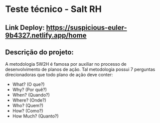 # Teste técnico - Salt RH
## Link Deploy: https://suspicious-euler-9b4327.netlify.app/home

## Descrição do projeto: 
A metodologia 5W2H é famosa por auxiliar no processo de desenvolvimento de planos de ação. Tal metodologia possui 7 perguntas direcionadoras que todo plano de ação deve conter:
- What? (O que?)
- Why? (Por quê?)
- When? (Quando?)
- Where? (Onde?)
- Who? (Quem?)
- How? (Como?)
- How Much? (Quanto?)
